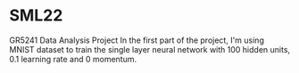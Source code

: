 # SML22
GR5241 Data Analysis Project
In the first part of the project, I'm using MNIST dataset to train the single layer neural network with 100 hidden units, 0.1 learning rate and 0 momentum.
